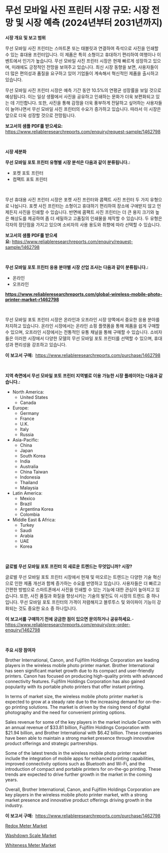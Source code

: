 <p><h1>무선 모바일 사진 프린터 시장 규모: 시장 전망 및 시장 예측 (2024년부터 2031년까지)</h1></p><p><strong>시장 개요 및 보고 범위</strong></p>
<p><p>무선 모바일 사진 프린터는 스마트폰 또는 태블릿과 연결하여 즉석으로 사진을 인쇄할 수 있는 휴대용 프린터입니다. 이 제품은 특히 소형이고 휴대하기 편리하여 여행이나 이벤트에서 인기가 높습니다. 무선 모바일 사진 프린터 시장은 현재 빠르게 성장하고 있으며, 미래에도 긍정적인 전망을 보여주고 있습니다. 최신 시장 동향을 보면, 사용자들이 더 많은 편의성과 품질을 요구하고 있어 기업들이 계속해서 혁신적인 제품을 출시하고 있습니다.</p><p>무선 모바일 사진 프린터 시장은 예측 기간 동안 10.5%의 연평균 성장률을 보일 것으로 예상됩니다. 이는 일상 생활에서 사진을 공유하고 인쇄하는 문화가 더욱 보편화되고 있는 데 기인합니다. 또한, 사진을 통해 감정을 더욱 풍부하게 전달하고 싶어하는 사용자들이 늘어나면서 무선 모바일 사진 프린터의 수요가 증가하고 있습니다. 따라서 이 시장은 앞으로 더욱 성장할 것으로 전망됩니다.</p></p>
<p><strong>보고서의 샘플 PDF를 받으세요:</strong> <a href="https://www.reliableresearchreports.com/enquiry/request-sample/1462798">https://www.reliableresearchreports.com/enquiry/request-sample/1462798</a></p>
<p>&nbsp;</p>
<p><strong>시장 세분화</strong></p>
<p><strong>무선 모바일 포토 프린터 유형별 시장 분석은 다음과 같이 분류됩니다.:</strong></p>
<p><ul><li>포켓 포토 프린터</li><li>컴팩트 포토 프린터</li></ul></p>
<p>&nbsp;</p>
<p><p>무선 휴대용 사진 프린터 시장은 포켓 사진 프린터와 콤팩트 사진 프린터 두 가지 유형으로 나뉩니다. 포켓 사진 프린터는 소형이고 휴대하기 편리하여 장소에 구애받지 않고 언제든지 사진을 인쇄할 수 있습니다. 반면에 콤팩트 사진 프린터는 더 큰 용지 크기와 높은 해상도를 제공하여 좀 더 세밀하고 고품질의 인쇄물을 제작할 수 있습니다. 두 유형은 각자의 장단점을 가지고 있으며 소비자의 사용 용도와 취향에 따라 선택할 수 있습니다.</p></p>
<p><strong>보고서의 샘플 PDF를 받으세요:</strong>&nbsp;<a href="https://www.reliableresearchreports.com/enquiry/request-sample/1462798">https://www.reliableresearchreports.com/enquiry/request-sample/1462798</a></p>
<p>&nbsp;</p>
<p><strong> 무선 모바일 포토 프린터 응용 분야별 시장 산업 조사는 다음과 같이 분류됩니다.:</strong></p>
<p><ul><li>온라인</li><li>오프라인</li></ul></p>
<p><strong><a href="https://www.reliableresearchreports.com/global-wireless-mobile-photo-printer-market-r1462798">https://www.reliableresearchreports.com/global-wireless-mobile-photo-printer-market-r1462798</a></strong></p>
<p>&nbsp;</p>
<p><p>무선 모바일 포토 프린터 시장은 온라인과 오프라인 시장 양쪽에서 중요한 응용 분야를 차지하고 있습니다. 온라인 시장에서는 온라인 쇼핑 플랫폼을 통해 제품을 쉽게 구매할 수 있으며, 오프라인 시장에서는 전통적인 유통 채널을 통해 구매할 수 있습니다. 소비자들은 이러한 시장에서 다양한 모델의 무선 모바일 포토 프린터를 선택할 수 있으며, 휴대성과 편리성을 강조하고 있습니다.</p></p>
<p><strong>이 보고서 구매:</strong>&nbsp; <a href="https://www.reliableresearchreports.com/purchase/1462798">https://www.reliableresearchreports.com/purchase/1462798</a></p>
<p>&nbsp;</p>
<p><strong>지역 측면에서 무선 모바일 포토 프린터 지역별로 이용 가능한 시장 플레이어는 다음과 같습니다.:</strong></p>
<p><ul>
    <li>
        North America:
        <ul>
            <li>United States</li>
            <li>Canada</li>
        </ul>
    </li>
    <li>
        Europe:
        <ul>
            <li>Germany</li>
            <li>France</li>
            <li>U.K.</li>
            <li>Italy</li>
            <li>Russia</li>
        </ul>
    </li>
    <li>
        Asia-Pacific:
        <ul>
            <li>China</li>
            <li>Japan</li>
            <li>South Korea</li>
            <li>India</li>
            <li>Australia</li>
            <li>China Taiwan</li>
            <li>Indonesia</li>
            <li>Thailand</li>
            <li>Malaysia</li>
        </ul>
    </li>
    <li>
        Latin America:
        <ul>
            <li>Mexico</li>
            <li>Brazil</li>
            <li>Argentina Korea</li>
            <li>Colombia</li>
        </ul>
    </li>
    <li>
        Middle East & Africa:
        <ul>
            <li>Turkey</li>
            <li>Saudi</li>
            <li>Arabia</li>
            <li>UAE</li>
            <li>Korea</li>
        </ul>
    </li>
    </ul></p>
<p>&nbsp;</p>
<p><strong>글로벌 무선 모바일 포토 프린터 의 새로운 트렌드는 무엇입니까? 시장?</strong></p>
<p><p>글로벌 무선 모바일 포토 프린터 시장에서 현재 및 떠오르는 트렌드는 다양한 기술 혁신으로 인한 제품 개선과 함께 증가하는 수요를 반영하고 있습니다. 사용자들은 더 빠르고 간편한 방법으로 스마트폰에서 사진을 인쇄할 수 있는 기능에 대한 관심이 높아지고 있습니다. 또한, 사진 품질과 화질을 향상시키는 기술의 발전도 이 시장의 트렌드 중 하나입니다. 무선 모바일 포토 프린터의 가격이 저렴해지고 블루투스 및 와이파이 기능이 강화되는 것도 중요한 요소 중 하나입니다.</p></p>
<p><strong>이 보고서를 구매하기 전에 궁금한 점이 있으면 문의하거나 공유하세요.</strong>- <a href="https://www.reliableresearchreports.com/enquiry/pre-order-enquiry/1462798">https://www.reliableresearchreports.com/enquiry/pre-order-enquiry/1462798</a></p>
<p>&nbsp;</p>
<p><strong>주요 시장 참여자</strong></p>
<p><p>Brother International, Canon, and Fujifilm Holdings Corporation are leading players in the wireless mobile photo printer market. Brother International has seen significant market growth due to its compact and user-friendly printers. Canon has focused on producing high-quality prints with advanced connectivity features. Fujifilm Holdings Corporation has also gained popularity with its portable photo printers that offer instant printing.</p><p>In terms of market size, the wireless mobile photo printer market is expected to grow at a steady rate due to the increasing demand for on-the-go printing solutions. The market is driven by the rising trend of digital photography and the need for convenient printing options.</p><p>Sales revenue for some of the key players in the market include Canon with an annual revenue of $33.81 billion, Fujifilm Holdings Corporation with $21.94 billion, and Brother International with $6.42 billion. These companies have been able to maintain a strong market presence through innovative product offerings and strategic partnerships.</p><p>Some of the latest trends in the wireless mobile photo printer market include the integration of mobile apps for enhanced printing capabilities, improved connectivity options such as Bluetooth and Wi-Fi, and the introduction of compact and portable printers for on-the-go printing. These trends are expected to drive further growth in the market in the coming years.</p><p>Overall, Brother International, Canon, and Fujifilm Holdings Corporation are key players in the wireless mobile photo printer market, with a strong market presence and innovative product offerings driving growth in the industry.</p></p>
<p><strong>이 보고서 구매:</strong>&nbsp;&nbsp;<a href="https://www.reliableresearchreports.com/purchase/1462798">https://www.reliableresearchreports.com/purchase/1462798</a></p>
<p><p><a href="https://github.com/pjcfca/Market-Research-Report-List-2/blob/main/redox-meter-market.md">Redox Meter Market</a></p><p><a href="https://github.com/johnbach50/Market-Research-Report-List-2/blob/main/washdown-scale-market.md">Washdown Scale Market</a></p><p><a href="https://github.com/lylyparadise/Market-Research-Report-List-2/blob/main/whiteness-meter-market.md">Whiteness Meter Market</a></p></p>